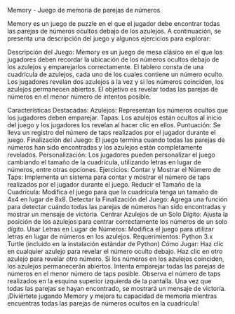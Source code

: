 Memory - Juego de memoria de parejas de números


Memory es un juego de puzzle en el que el jugador debe encontrar todas las parejas de números ocultos debajo de los azulejos. A continuación, se presenta una descripción del juego y algunos ejercicios para explorar:

Descripción del Juego:
Memory es un juego de mesa clásico en el que los jugadores deben recordar la ubicación de los números ocultos debajo de los azulejos y emparejarlos correctamente. El tablero consta de una cuadrícula de azulejos, cada uno de los cuales contiene un número oculto. Los jugadores revelan dos azulejos a la vez y si los números coinciden, los azulejos permanecen abiertos. El objetivo es revelar todas las parejas de números en el menor número de intentos posible.

Características Destacadas:
Azulejos: Representan los números ocultos que los jugadores deben emparejar.
Tapas: Los azulejos están ocultos al inicio del juego y los jugadores los revelan al hacer clic en ellos.
Puntuación: Se lleva un registro del número de taps realizados por el jugador durante el juego.
Finalización del Juego: El juego termina cuando todas las parejas de números han sido encontradas y los azulejos están completamente revelados.
Personalización: Los jugadores pueden personalizar el juego cambiando el tamaño de la cuadrícula, utilizando letras en lugar de números, entre otras opciones.
Ejercicios:
Contar y Mostrar el Número de Taps: Implementa un sistema para contar y mostrar el número de taps realizados por el jugador durante el juego.
Reducir el Tamaño de la Cuadrícula: Modifica el juego para que la cuadrícula tenga un tamaño de 4x4 en lugar de 8x8.
Detectar la Finalización del Juego: Agrega una función para detectar cuándo todas las parejas de números han sido encontradas y mostrar un mensaje de victoria.
Centrar Azulejos de un Solo Dígito: Ajusta la posición de los azulejos para centrar correctamente los números de un solo dígito.
Usar Letras en Lugar de Números: Modifica el juego para utilizar letras en lugar de números en los azulejos.
Requerimientos:
Python 3.x
Turtle (incluido en la instalación estándar de Python)
Cómo Jugar:
Haz clic en cualquier azulejo para revelar el número oculto debajo.
Haz clic en otro azulejo para revelar otro número.
Si los números en los azulejos coinciden, los azulejos permanecerán abiertos.
Intenta emparejar todas las parejas de números en el menor número de taps posible.
Observa el número de taps realizados en la esquina superior izquierda de la pantalla.
Una vez que todas las parejas se hayan encontrado, se mostrará un mensaje de victoria.
¡Diviértete jugando Memory y mejora tu capacidad de memoria mientras encuentras todas las parejas de números ocultos en la cuadrícula!
